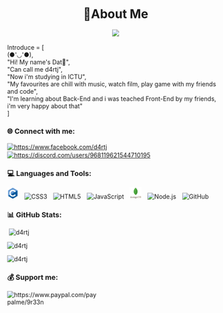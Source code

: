 <h1 align="center"> 💫About Me </h1>
<div id="header" align="center">
  <img src="https://media.giphy.com/media/M9gbBd9nbDrOTu1Mqx/giphy.gif" width="100"/>
</div>  
<p style="font-style: bold;">Introduce = [   <br>
  (●'◡'●),  <br>
  "Hi! My name's Dat🌝",   <br>
  "Can call me d4rtj",  <br>
  "Now i'm studying in ICTU",  <br>
  "My favourites are chill with music, watch film, play game with my friends and code",  <br>
  "I'm learning about Back-End and i was teached Front-End by my friends, i'm very happy about that"  <br>
]  <br>
</p>

<h3 align="left">🌐 Connect with me:</h3>
<p align="left">
<a href="https://www.facebook.com/d4rtj" target="_blank"><img align="center" src="https://raw.githubusercontent.com/rahuldkjain/github-profile-readme-generator/master/src/images/icons/Social/facebook.svg" alt="https://www.facebook.com/d4rtj" height="30" width="30" /></a>
<a href="https://discord.com/users/968119621544710195" target="_blank"><img align="center" src="https://raw.githubusercontent.com/rahuldkjain/github-profile-readme-generator/master/src/images/icons/Social/discord.svg" alt="https://discord.com/users/968119621544710195" height="30" width="40" /></a>
</p>

<h3 align="left">💻 Languages and Tools:</h3>
<p> <img src="https://raw.githubusercontent.com/devicons/devicon/master/icons/c/c-original.svg" alt="c" width="26px" style="padding-right:10px;"/>

 <img alt="CSS3" width="26px" src="https://cdn.jsdelivr.net/gh/devicons/devicon/icons/css3/css3-original.svg" style="padding-right:10px;" /> 
 <img alt="HTML5" width="26px" src="https://cdn.jsdelivr.net/gh/devicons/devicon/icons/html5/html5-original.svg" style="padding-right:10px;" />

 <img alt="JavaScript" width="26px" src="https://cdn.jsdelivr.net/gh/devicons/devicon/icons/javascript/javascript-original.svg" style="padding-right:10px;" /> 
<img src="https://raw.githubusercontent.com/devicons/devicon/master/icons/mongodb/mongodb-original-wordmark.svg" alt="mongodb" width="27px" style="padding-right:10px;"/>  
 <img alt="Node.js" width="26px" src="https://cdn.jsdelivr.net/gh/devicons/devicon/icons/nodejs/nodejs-original.svg" style="padding-right:10px;" /> 
 <img alt="GitHub" width="26px" src="https://user-images.githubusercontent.com/3369400/139447912-e0f43f33-6d9f-45f8-be46-2df5bbc91289.png" style="padding-right:10px;" /> </p>
 
<h3 align="left">📊 GitHub Stats:</h3>
<p>&nbsp;<img src="https://github-readme-stats.vercel.app/api?username=d4rtj&hide_border=false&show_icons=true&theme=react&locale=en&count_private=true" alt="d4rtj"/></p>
<p><img src="https://github-readme-streak-stats.herokuapp.com/?user=d4rtj&hide_border=false&theme=react&count_private=true" alt="d4rtj" />
<p><img src="https://github-readme-stats.vercel.app/api/top-langs?username=d4rtj&hide_border=false&show_icons=true&theme=react&locale=en&layout=compact&count_private=true" alt="d4rtj"/></p>

<h3 align="left">💰 Support me:</h3>
<p><a href="https://www.buymeacoffee.com/https://www.paypal.com/paypalme/9r33n"> <img align="left" src="https://cdn.buymeacoffee.com/buttons/v2/default-yellow.png" height="50" width="210" alt="https://www.paypal.com/paypalme/9r33n" /></a></p><br><br><br><br><br>
